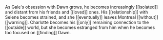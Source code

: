 As Gale's obsession with Dawn grows, he becomes increasingly [[isolated]] and distant from his friends and [[loved]] ones. His [[relationship]] with Selene becomes strained, and she [[eventually]] leaves Montreal [[without]] [[warning]]. Charlotte becomes his [[only]] remaining connection to the [[outside]] world, but she becomes estranged from him when he becomes too focused on [[finding]] Dawn.
